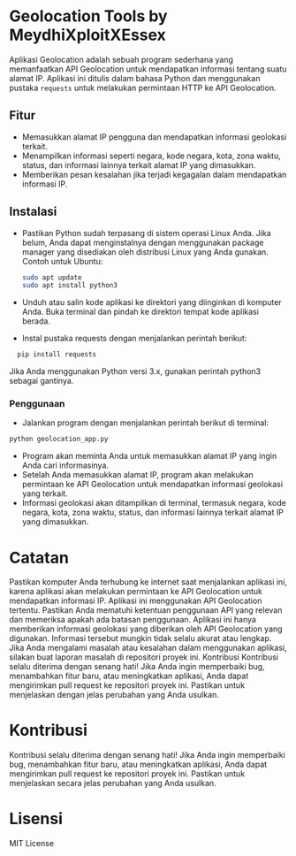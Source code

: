 # Geolocation Tools by MeydhiXploitXEssex

Aplikasi Geolocation adalah sebuah program sederhana yang memanfaatkan API Geolocation untuk mendapatkan informasi tentang suatu alamat IP. Aplikasi ini ditulis dalam bahasa Python dan menggunakan pustaka `requests` untuk melakukan permintaan HTTP ke API Geolocation.

## Fitur

- Memasukkan alamat IP pengguna dan mendapatkan informasi geolokasi terkait.
- Menampilkan informasi seperti negara, kode negara, kota, zona waktu, status, dan informasi lainnya terkait alamat IP yang dimasukkan.
- Memberikan pesan kesalahan jika terjadi kegagalan dalam mendapatkan informasi IP.

## Instalasi

- Pastikan Python sudah terpasang di sistem operasi Linux Anda. Jika belum, Anda dapat menginstalnya dengan menggunakan package manager yang disediakan oleh distribusi Linux yang Anda gunakan. Contoh untuk Ubuntu:

   ```bash
   sudo apt update
   sudo apt install python3
   ```
 - Unduh atau salin kode aplikasi ke direktori yang diinginkan di komputer Anda.
  Buka terminal dan pindah ke direktori tempat kode aplikasi berada.

- Instal pustaka requests dengan menjalankan perintah berikut:
```bash
  pip install requests
```
Jika Anda menggunakan Python versi 3.x, gunakan perintah python3 sebagai gantinya.

### Penggunaan
- Jalankan program dengan menjalankan perintah berikut di terminal:
```bash
python geolocation_app.py
```
- Program akan meminta Anda untuk memasukkan alamat IP yang ingin Anda cari informasinya.
- Setelah Anda memasukkan alamat IP, program akan melakukan permintaan ke API Geolocation untuk mendapatkan informasi geolokasi yang terkait.
- Informasi geolokasi akan ditampilkan di terminal, termasuk negara, kode negara, kota, zona waktu, status, dan informasi lainnya terkait alamat IP yang dimasukkan.

# Catatan
Pastikan komputer Anda terhubung ke internet saat menjalankan aplikasi ini, karena aplikasi akan melakukan permintaan ke API Geolocation untuk mendapatkan informasi IP.
Aplikasi ini menggunakan API Geolocation tertentu. Pastikan Anda mematuhi ketentuan penggunaan API yang relevan dan memeriksa apakah ada batasan penggunaan.
Aplikasi ini hanya memberikan informasi geolokasi yang diberikan oleh API Geolocation yang digunakan. Informasi tersebut mungkin tidak selalu akurat atau lengkap.
Jika Anda mengalami masalah atau kesalahan dalam menggunakan aplikasi, silakan buat laporan masalah di repositori proyek ini.
Kontribusi
Kontribusi selalu diterima dengan senang hati! Jika Anda ingin memperbaiki bug, menambahkan fitur baru, atau meningkatkan aplikasi, Anda dapat mengirimkan pull request ke repositori proyek ini. Pastikan untuk menjelaskan dengan jelas perubahan yang Anda usulkan. 

# Kontribusi
Kontribusi selalu diterima dengan senang hati! Jika Anda ingin memperbaiki bug, menambahkan fitur baru, atau meningkatkan aplikasi, Anda dapat mengirimkan pull request ke repositori proyek ini. Pastikan untuk menjelaskan secara jelas perubahan yang Anda usulkan.

# Lisensi
MIT License
